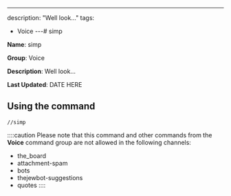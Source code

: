 ---
description: "Well look..."
tags:
  - Voice
---# simp

**Name**: simp

**Group**: Voice

**Description**: Well look...

**Last Updated**: DATE HERE

## Using the command

    //simp

::::caution Please note that this command and other commands from the **Voice** command group are not allowed in the following channels:
- the_board
- attachment-spam
- bots
- thejewbot-suggestions
- quotes
::::
